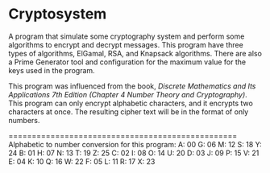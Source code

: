 Cryptosystem
============

A program that simulate some cryptography system and perform some algorithms to encrypt and decrypt messages. This program have three types of algorithms, ElGamal, RSA, and Knapsack algorithms. There are also a Prime Generator tool and configuration for the maximum value for the keys used in the program.
  
This program was influenced from the book, *Discrete Mathematics and Its Applications 7th Edition (Chapter 4 Number Theory and Cryptography)*. This program can only encrypt alphabetic characters, and it encrypts two characters at once. The resulting cipher text will be in the format of only numbers.
  
=================================================
Alphabetic to number conversion for this program:
A: 00    G: 06    M: 12    S: 18    Y: 24
B: 01    H: 07    N: 13    T: 19    Z: 25
C: 02    I: 08    O: 14    U: 20
D: 03    J: 09    P: 15    V: 21
E: 04    K: 10    Q: 16    W: 22
F: 05    L: 11    R: 17    X: 23
